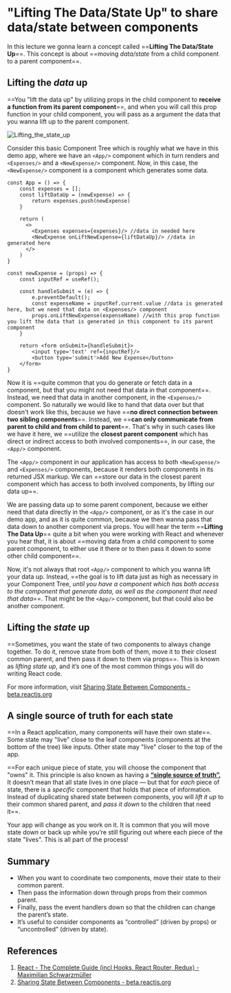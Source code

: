 # "Lifting The Data/State Up" to share data/state between components

In this lecture we gonna learn a concept called ==**Lifting The Data/State Up**==. This concept is about ==moving _data/state_ from a child component to a parent component==.

## Lifting the _data_ up

==You "lift the data up" by utilizing props in the child component to **receive a function from its parent component**==, and when you will call this prop function in your child component, you will pass as a argument the data that you wanna lift up to the parent component.

![Lifting_the_state_up](..\img\Lifting_the_state_up.jpg)

Consider this basic Component Tree which is roughly what we have in this demo app, where we have an `<App/>` component which in turn renders and `<Expenses/>` and a `<NewExpense/>` component. Now, in this case, the `<NewExpense/>` component is a component which generates some data.

```react
const App = () => {
    const expenses = [];
    const liftDataUp = (newExpense) => {
        return expenses.push(newExpense)
    }

    return (
      <>
        <Expenses expenses={expenses}/> //data in needed here
        <NewExpense onLiftNewExpense={liftDataUp}/> //data in generated here
      </>
    )
}

const newExpense = (props) => {
    const inputRef = useRef();

    const handleSubmit = (e) => {
        e.preventDefault();
        const expenseName = inputRef.current.value //data is generated here, but we need that data on <Expenses/> component
        props.onLiftNewExpense(expenseName) //with this prop function you lift the data that is generated in this component to its parent component
    }

    return <form onSubmit={handleSubmit}>
    	<input type='text' ref={inputRef}/>
        <button type='submit'>Add New Expense</button>
    </form>
}
```

Now it is ==quite common that you do generate or fetch data in a component, but that you might not need that data in that component==. Instead, we need that data in another component, in the `<Expenses/>` component. So naturally we would like to hand that data over but that doesn't work like this, because we have ==**no direct connection between two sibling components**==. Instead, we ==**can only communicate from parent to child and from child to parent**==. That's why in such cases like we have it here, we ==utilize the **closest parent component** which has direct or indirect access to both involved components==, in our case, the `<App/>` component.

The `<App/>` component in our application has access to both `<NewExpense/>` and `<Expenses/>` components, because it renders both components in its returned JSX markup. We can ==store our data in the closest parent component which has access to both involved components, by lifting our data up==.

We are passing data up to some parent component, because we either need that data directly in the `<App/>` component, or as it's the case in our demo app, and as it is quite common, because we then wanna pass that data down to another component via props. You will hear the term ==**Lifting The Data Up**== quite a bit when you were working with React and whenever you hear that, it is about ==moving data from a child component to some parent component, to either use it there or to then pass it down to some other child component==.

Now, it's not always that root `<App/>` component to which you wanna lift your data up. Instead, ==the goal is to lift data just as high as necessary in your Component Tree, _until you have a component which has both access to the component that generate data, as well as the component that need that data_==. That might be the `<App/>` component, but that could also be another component.

## Lifting the _state_ up

==Sometimes, you want the state of two components to always change together. To do it, remove state from both of them, move it to their closest common parent, and then pass it down to them via props==. This is known as _lifting state up_, and it’s one of the most common things you will do writing React code.

For more information, visit [Sharing State Between Components - beta.reactjs.org](https://beta.reactjs.org/learn/sharing-state-between-components)

## A single source of truth for each state

==In a React application, many components will have their own state==. Some state may "live" close to the leaf components (components at the bottom of the tree) like inputs. Other state may "live" closer to the top of the app.

==For each unique piece of state, you will choose the component that "owns" it. This principle is also known as having a **[“single source of truth”.](https://en.wikipedia.org/wiki/Single_source_of_truth)** It doesn’t mean that all state lives in one place — but that for _each_ piece of state, there is a _specific_ component that holds that piece of information. Instead of duplicating shared state between components, you will _lift it up_ to their common shared parent, and _pass it down_ to the children that need it==.

Your app will change as you work on it. It is common that you will move state down or back up while you’re still figuring out where each piece of the state "lives". This is all part of the process!

## Summary

- When you want to coordinate two components, move their state to their common parent.
- Then pass the information down through props from their common parent.
- Finally, pass the event handlers down so that the children can change the parent’s state.
- It’s useful to consider components as “controlled” (driven by props) or “uncontrolled” (driven by state).

## References

1. [React - The Complete Guide (incl Hooks, React Router, Redux) - Maximilian Schwarzmüller](https://www.udemy.com/course/react-the-complete-guide-incl-redux/)
1. [Sharing State Between Components - beta.reactjs.org](https://beta.reactjs.org/learn/sharing-state-between-components)
